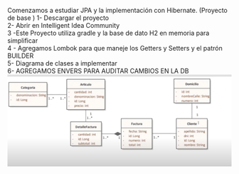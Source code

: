 Comenzamos a estudiar JPA y la implementación con Hibernate. (Proyecto de base )
1- Descargar el proyecto  <br>
2- Abrir en Intelligent Idea Community <br>
3 -Este Proyecto utiliza gradle y la base de dato H2 en memoria para simplificar<br>
4 - Agregamos Lombok para que maneje los Getters y Setters y el patrón BUILDER<br>
5- Diagrama de clases a implementar <br>
6- AGREGAMOS ENVERS PARA AUDITAR CAMBIOS EN LA DB
![img.png](img.png)
